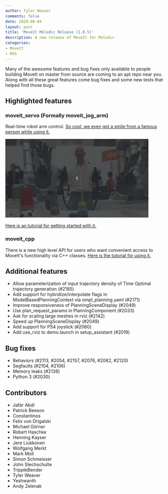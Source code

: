 ```yaml
---
author: Tyler Weaver
comments: false
date: 2020-08-04
layout: post
title: 'MoveIt Melodic Release (1.0.5)'
description: A new release of MoveIt for Melodic
categories:
- MoveIt
- ROS
---
```


Many of the awesome features and bug fixes only available to people building MoveIt on master from source are coming to an apt repo near you. Along with all these great features come bug fixes and some new tests that helped find those bugs.

## Highlighted features

### moveit_servo (Formally moveit_jog_arm)
Real-time robot arm control. [So cool, we even got a smile from a famous person while using it.](https://www.youtube.com/watch?v=uwYtwQtoOh0)

![thank_you_servo](/assets/images/blog_posts/2020_08_01_servo.gif)

[Here is an tutorial for getting started with it. ](https://ros-planning.github.io/moveit_tutorials/doc/arm_jogging/arm_jogging_tutorial.html)

### moveit_cpp
There is a new high level API for users who want convenient access to MoveIt's functionality via C++ classes. [Here is the tutorial for using it.](https://ros-planning.github.io/moveit_tutorials/doc/moveit_cpp/moveitcpp_tutorial.html)

## Additional features
* Allow parameterization of input trajectory density of Time Optimal trajectory generation (#2185)
* Add support for hybridize/interpolate flags in ModelBasedPlanningContext via ompl_planning.yaml (#2171)
* Improve responsiveness of PlanningSceneDisplay (#2049)
* Use plan_request_params in PlanningComponent (#2033)
* Ask for scaling large meshes in rviz (#2142)
* Speed up PlanningSceneDisplay (#2049)
* Add support for PS4 joystick (#2060)
* Add use_rviz to demo.launch in setup_assistant (#2019)

## Bug fixes
* Behaviors (#2113, #2054, #2157, #2076, #2082, #2120)
* Segfaults (#2104, #2106)
* Memory leaks (#2138)
* Python 3 (#2030)

## Contributors
* Jafar Abdi
* Patrick Beeson
* Constantinos
* Felix von Drigalski
* Michael Görner
* Robert Haschke
* Henning Kayser
* Jere Liukkonen
* Wolfgang Merkt
* Mark Moll
* Simon Schmeisser
* John Stechschulte
* TrippleBender
* Tyler Weaver
* Yeshwanth
* Andy Zelenak
